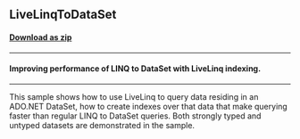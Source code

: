 ## LiveLinqToDataSet
#### [Download as zip](https://downgit.github.io/#/home?url=https://github.com/GrapeCity/ComponentOne-WPF-Samples/tree/master/NET_4.5.2/C1.WPF.DataSource/CS/LiveLinq/HowTo/Indexing/LiveLinqToDataSet)
____
#### Improving performance of LINQ to DataSet with LiveLinq indexing.
____
This sample shows how to use LiveLinq to query data residing in an
ADO.NET DataSet, how to create indexes over that data that make querying
faster than regular LINQ to DataSet queries. Both strongly typed and
untyped datasets are demonstrated in the sample.



